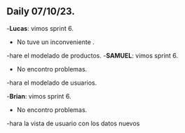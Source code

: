 ## Daily 07/10/23.

-**Lucas**: vimos sprint 6.

- No tuve un inconveniente .

-hare el modelado de productos. -**SAMUEL**: vimos sprint 6.

- No encontro problemas.

-hara el modelado de usuarios.

-**Brian**: vimos sprint 6.

- No encontro problemas.

-hara la vista de usuario con los datos nuevos
